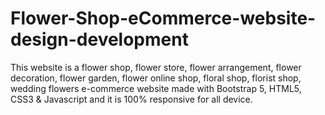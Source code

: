 # Flower-Shop-eCommerce-website-design-development
This website is  a flower shop, flower store, flower arrangement, flower decoration, flower garden, flower online shop, floral shop, florist shop, wedding flowers e-commerce website made with Bootstrap 5, HTML5, CSS3 &amp; Javascript and it is 100% responsive for all device.
